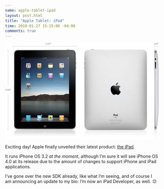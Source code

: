 ```yaml
--- 
name: apple-tablet-ipad
layout: post.html
title: "Apple Tablet: iPad"
time: 2010-01-27 15:15:00 -04:00
comments: true
---
```

![](dimensions_20100127.jpg)

Exciting day! Apple finally unveiled their latest product: [the iPad](http://www.apple.com/ipad/).

It runs iPhone OS 3.2 *at the moment*, although I’m sure it will see iPhone OS 4.0 at its release due to the amount of changes to support iPhone and iPad applications.

I’ve gone over the new SDK already, like what I’m seeing, and of course I am announcing an update to my bio: I’m now an iPad Developer, as well. :D
